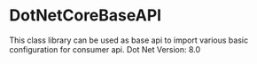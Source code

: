 # DotNetCoreBaseAPI
This class library can be used as base api to import various basic configuration for consumer api.
Dot Net Version: 8.0
